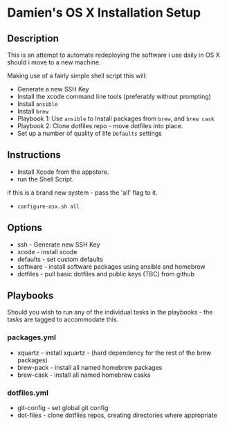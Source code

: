 # Damien's OS X Installation Setup

## Description
 This is an attempt to automate redeploying the software i use daily in OS X should i move to a new machine.

 Making use of a fairly simple shell script this will:
 - Generate a new SSH Key
 - Install the xcode command line tools (preferably without prompting)
 - Install `ansible`
 - Install `brew`
 - Playbook 1: Use `ansible` to Install packages from `brew`, and `brew cask`
 - Playbook 2: Clone dotfiles repo - move dotfiles into place.
 - Set up a number of quality of life `Defaults` settings

## Instructions
 - Install Xcode from the appstore.
 - run the Shell Script.

 if this is a brand new system - pass the 'all' flag to it.
 - `configure-osx.sh all`

## Options
 - ssh - Generate new SSH Key
 - xcode - install xcode
 - defaults - set custom defaults
 - software - install software packages using ansible and homebrew
 - dotfiles - pull basic dotfiles and public keys (TBC) from github

## Playbooks
Should you wish to run any of the individual tasks in the playbooks - the tasks are tagged to accommodate this.
### packages.yml
 - xquartz - install xquartz - (hard dependency for the rest of the brew packages)
 - brew-pack - install all named homebrew packages
 - brew-cask - install all named homebrew casks
   
### dotfiles.yml
 - git-config - set global git config
 - dot-files - clone dotfiles repos, creating directories where appropriate

